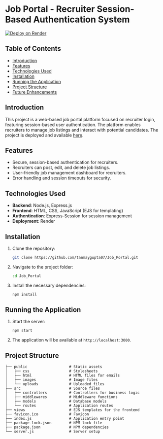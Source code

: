
# Job Portal - Recruiter Session-Based Authentication System

[![Deploy on Render](https://img.shields.io/badge/Deployed%20on-Render-blue)](https://job-com-f7a7.onrender.com/)

## Table of Contents

- [Introduction](#introduction)
- [Features](#features)
- [Technologies Used](#technologies-used)
- [Installation](#installation)
- [Running the Application](#running-the-application)
- [Project Structure](#project-structure)
- [Future Enhancements](#future-enhancements)

## Introduction

This project is a web-based job portal platform focused on recruiter login, featuring session-based user authentication. The platform enables recruiters to manage job listings and interact with potential candidates. The project is deployed and available [here](https://job-com-f7a7.onrender.com/).

## Features

- Secure, session-based authentication for recruiters.
- Recruiters can post, edit, and delete job listings.
- User-friendly job management dashboard for recruiters.
- Error handling and session timeouts for security.

## Technologies Used

- **Backend**: Node.js, Express.js
- **Frontend**: HTML, CSS, JavaScript (EJS for templating)
- **Authentication**: Express-Session for session management
- **Deployment**: Render

## Installation

1. Clone the repository:
   ```bash
   git clone https://github.com/tanmaygupta07/Job_Portal.git
   ```
2. Navigate to the project folder:
   ```bash
   cd Job_Portal
   ```
3. Install the necessary dependencies:
   ```bash
   npm install
   ```

## Running the Application

1. Start the server:
   ```bash
   npm start
   ```
2. The application will be available at `http://localhost:3000`.

## Project Structure

```
├── public                   # Static assets
│   ├── css                  # Stylesheets
│   ├── html                 # HTML files for emails
│   ├── images               # Image files
│   └── uploads              # Uploaded files
├── src                      # Source files
│   ├── controllers          # Controllers for business logic
│   ├── middlewares          # Middleware functions
│   ├── models               # Database models
│   └── routes               # Application routes
├── views                    # EJS templates for the frontend
├── favicon.ico              # Favicon
├── index.js                 # Application entry point
├── package-lock.json        # NPM lock file
├── package.json             # NPM dependencies
└── server.js                # Server setup
```
